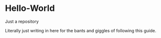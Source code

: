 # Hello-World
Just a repository


Literally just writing in here for the bants and giggles of following this guide.

